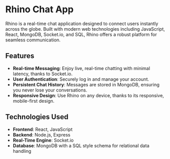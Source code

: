 # Rhino Chat App

Rhino is a real-time chat application designed to connect users instantly across the globe. Built with modern web technologies including JavaScript, React, MongoDB, Socket.io, and SQL, Rhino offers a robust platform for seamless communication.

## Features

- **Real-time Messaging**: Enjoy live, real-time chatting with minimal latency, thanks to Socket.io.
- **User Authentication**: Securely log in and manage your account.
- **Persistent Chat History**: Messages are stored in MongoDB, ensuring you never lose your conversations.
- **Responsive Design**: Use Rhino on any device, thanks to its responsive, mobile-first design.

## Technologies Used

- **Frontend**: React, JavaScript
- **Backend**: Node.js, Express
- **Real-Time Engine**: Socket.io
- **Database**: MongoDB with a SQL style schema for relational data handling

